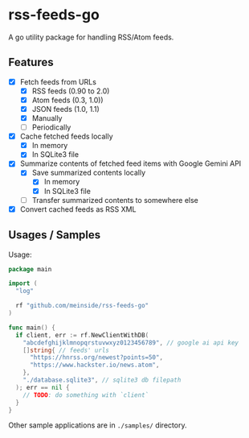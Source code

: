 # rss-feeds-go

A go utility package for handling RSS/Atom feeds.

## Features

- [X] Fetch feeds from URLs
  - [X] RSS feeds (0.90 to 2.0)
  - [X] Atom feeds (0.3, 1.0))
  - [X] JSON feeds (1.0, 1.1)
  - [X] Manually
  - [ ] Periodically
- [X] Cache fetched feeds locally
  - [X] In memory
  - [X] In SQLite3 file
- [X] Summarize contents of fetched feed items with Google Gemini API
  - [X] Save summarized contents locally
    - [X] In memory
    - [X] In SQLite3 file
  - [ ] Transfer summarized contents to somewhere else
- [X] Convert cached feeds as RSS XML

## Usages / Samples

Usage:

```go
package main

import (
  "log"

  rf "github.com/meinside/rss-feeds-go"
)

func main() {
  if client, err := rf.NewClientWithDB(
    "abcdefghijklmnopqrstuvwxyz0123456789", // google ai api key
    []string{ // feeds' urls
      "https://hnrss.org/newest?points=50",
      "https://www.hackster.io/news.atom",
    },
    "./database.sqlite3", // sqlite3 db filepath
  ); err == nil {
    // TODO: do something with `client`
  }
}
```

Other sample applications are in `./samples/` directory.

